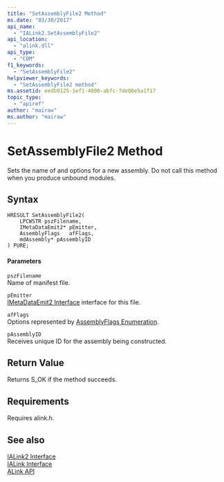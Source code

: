 ```yaml
---
title: "SetAssemblyFile2 Method"
ms.date: "03/30/2017"
api_name: 
  - "IALink2.SetAssemblyFile2"
api_location: 
  - "alink.dll"
api_type: 
  - "COM"
f1_keywords: 
  - "SetAssemblyFile2"
helpviewer_keywords: 
  - "SetAssemblyFile2 method"
ms.assetid: eedb9125-1ef1-4000-abfc-7de86e5a1f17
topic_type: 
  - "apiref"
author: "mairaw"
ms.author: "mairaw"
---
```

# SetAssemblyFile2 Method
Sets the name of and options for a new assembly. Do not call this method when you produce unbound modules.  
  
## Syntax  
  
```  
HRESULT SetAssemblyFile2(  
    LPCWSTR pszFilename,  
    IMetaDataEmit2* pEmitter,  
    AssemblyFlags   afFlags,  
    mdAssembly* pAssemblyID  
) PURE;  
```  
  
#### Parameters  
 `pszFilename`  
 Name of manifest file.  
  
 `pEmitter`  
 [IMetaDataEmit2 Interface](../../../../docs/framework/unmanaged-api/metadata/imetadataemit2-interface.md) interface for this file.  
  
 `afFlags`  
 Options represented by [AssemblyFlags Enumeration](../../../../docs/framework/unmanaged-api/metadata/assemblyflags-enumeration.md).  
  
 `pAssemblyID`  
 Receives unique ID for the assembly being constructed.  
  
## Return Value  
 Returns S_OK if the method succeeds.  
  
## Requirements  
 Requires alink.h.  
  
## See also
 [IALink2 Interface](../../../../docs/framework/unmanaged-api/alink/ialink2-interface.md)  
 [IALink Interface](../../../../docs/framework/unmanaged-api/alink/ialink-interface.md)  
 [ALink API](../../../../docs/framework/unmanaged-api/alink/index.md)
